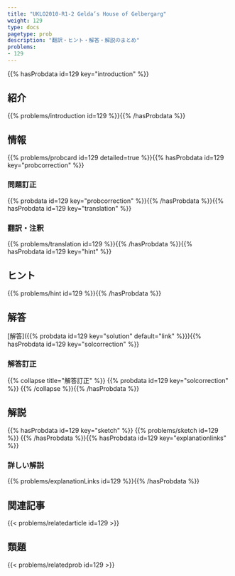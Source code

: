 ```yaml
---
title: "UKLO2010-R1-2 Gelda’s House of Gelbergarg"
weight: 129
type: docs
pagetype: prob
description: "翻訳・ヒント・解答・解説のまとめ"
problems: 
- 129
---
```


{{% hasProbdata id=129 key="introduction" %}}

## 紹介

{{% problems/introduction id=129 %}}{{% /hasProbdata %}}

## 情報

{{% problems/probcard id=129 detailed=true %}}{{% hasProbdata id=129 key="probcorrection" %}}

### 問題訂正

{{% probdata id=129 key="probcorrection" %}}{{% /hasProbdata %}}{{% hasProbdata id=129 key="translation" %}}

### 翻訳・注釈

{{% problems/translation id=129 %}}{{% /hasProbdata %}}{{% hasProbdata id=129 key="hint" %}}

## ヒント

{{% problems/hint id=129 %}}{{% /hasProbdata %}}

## 解答

[解答]({{% probdata id=129 key="solution" default="link" %}}){{% hasProbdata id=129 key="solcorrection" %}}

### 解答訂正

{{% collapse title="解答訂正" %}}
{{% probdata id=129 key="solcorrection" %}}
{{% /collapse %}}{{% /hasProbdata %}}

## 解説

{{% hasProbdata id=129 key="sketch" %}}
{{% problems/sketch id=129 %}}
{{% /hasProbdata %}}{{% hasProbdata id=129 key="explanationlinks" %}}

### 詳しい解説

{{% problems/explanationLinks id=129 %}}{{% /hasProbdata %}}

## 関連記事

{{< problems/relatedarticle id=129 >}}

## 類題

{{< problems/relatedprob id=129 >}}
